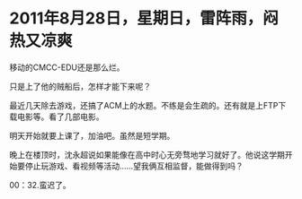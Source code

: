 # 2011年8月28日，星期日，雷阵雨，闷热又凉爽

移动的CMCC-EDU还是那么烂。

只是上了他的贼船后，怎样才能下来呢？

最近几天除去游戏，还搞了ACM上的水题。不练是会生疏的。还有就是上FTP下载电影等。看了几部电影。

明天开始就要上课了，加油吧。虽然是短学期。

晚上在楼顶时，沈永超说如果能像在高中时心无旁骛地学习就好了。他说这学期开始要停止玩游戏、看视频等活动……望我俩互相监督，能做得到吗？

00：32.蛮迟了。
